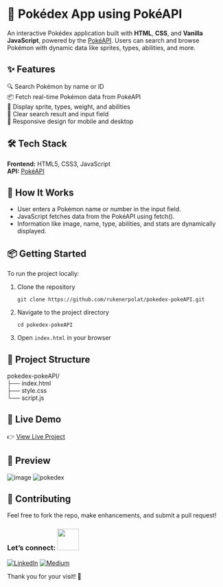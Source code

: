 # 🐾 Pokédex App using PokéAPI
An interactive Pokédex application built with **HTML**, **CSS**, and **Vanilla JavaScript**, powered by the [PokéAPI](https://pokeapi.co/). Users can search and browse Pokémon with dynamic data like sprites, types, abilities, and more.

## ✨ Features
🔍 Search Pokémon by name or ID <br>
📦 Fetch real-time Pokémon data from PokéAPI <br>
🧬 Display sprite, types, weight, and abilities <br>
🧹 Clear search result and input field <br>
📱 Responsive design for mobile and desktop <br>

## 🛠️ Tech Stack

**Frontend:** HTML5, CSS3, JavaScript <br>
**API:** [PokéAPI](https://pokeapi.co/)

## 🧠 How It Works
- User enters a Pokémon name or number in the input field.
- JavaScript fetches data from the PokéAPI using fetch().
- Information like image, name, type, abilities, and stats are dynamically displayed.

## 📦 Getting Started

To run the project locally:

1. Clone the repository
   ```
   git clone https://github.com/rukenerpolat/pokedex-pokeAPI.git
   ```
2. Navigate to the project directory
   ```
   cd pokedex-pokeAPI
   ```
3. Open ```index.html``` in your browser

## 📁 Project Structure

pokedex-pokeAPI/ <br>
├── index.html <br>
├── style.css <br>
└── script.js <br>

## 🚀 Live Demo
👉 [View Live Project](https://pokedex-pokeapi-ruken.netlify.app/)
   
## 📸 Preview

![image](https://github.com/user-attachments/assets/58c729ab-2b2f-4690-b0f0-a9a9845d27cd)
![pokedex](https://github.com/user-attachments/assets/2f83f3b0-0911-4a79-843e-ec6b22113fff)

## 🤝 Contributing
Feel free to fork the repo, make enhancements, and submit a pull request!  

### Let’s connect: <img src="https://media.giphy.com/media/mGcNjsfWAjY5AEZNw6/giphy.gif" width="50">
[![LinkedIn](https://img.shields.io/badge/-LinkedIn-0A66C2?style=flat&logo=linkedin&logoColor=white)](https://linkedin.com/in/rukenerpolat)
[![Medium](https://img.shields.io/badge/-Medium-12100E?style=flat&logo=medium&logoColor=white)](https://medium.com/@rukenerpolat)

Thank you for your visit! 🖖

